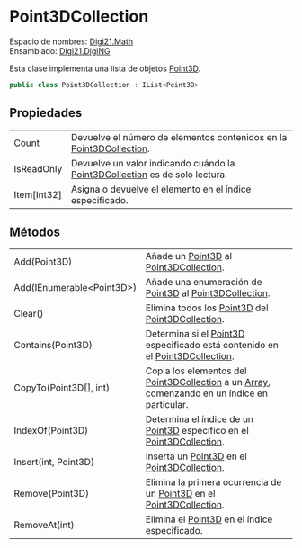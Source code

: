 # Point3DCollection

Espacio de nombres: [Digi21.Math](./)  
Ensamblado: [Digi21.DigiNG](../)

Esta clase implementa una lista de objetos [Point3D](point3d.md).

```csharp
public class Point3DCollection : IList<Point3D>
```

## Propiedades

|  |  |
| :--- | :--- |
| Count | Devuelve el número de elementos contenidos en la [Point3DCollection](point3dcollection.md). |
| IsReadOnly | Devuelve un valor indicando cuándo la [Point3DCollection](point3dcollection.md) es de solo lectura. |
| Item\[Int32\] | Asigna o devuelve el elemento en el índice especificado. |

## Métodos

|  |  |
| :--- | :--- |
| Add\(Point3D\) | Añade un [Point3D](point3d.md) al [Point3DCollection](point3dcollection.md). |
| Add\(IEnumerable&lt;Point3D&gt;\) | Añade una enumeración de [Point3D](point3d.md) al [Point3DCollection](point3dcollection.md). |
| Clear\(\) | Elimina todos los [Point3D](point3d.md) del [Point3DCollection](point3dcollection.md). |
| Contains\(Point3D\) | Determina si el [Point3D](point3d.md) especificado está contenido en el [Point3DCollection](point3dcollection.md). |
| CopyTo\(Point3D\[\], int\) | Copia los elementos del [Point3DCollection](point3dcollection.md) a un [Array](https://docs.microsoft.com/en-us/dotnet/api/system.array?view=net-5.0), comenzando en un índice en particular. |
| IndexOf\(Point3D\) | Determina el índice de un [Point3D](point3d.md) específico en el [Point3DCollection](point3dcollection.md). |
| Insert\(int, Point3D\) | Inserta un [Point3D](point3d.md) en el [Point3DCollection](point3dcollection.md). |
| Remove\(Point3D\) | Elimina la primera ocurrencia de un [Point3D](point3d.md) en el [Point3DCollection](point3dcollection.md). |
| RemoveAt\(int\) | Elimina el [Point3D](point3d.md) en el índice especificado. |

